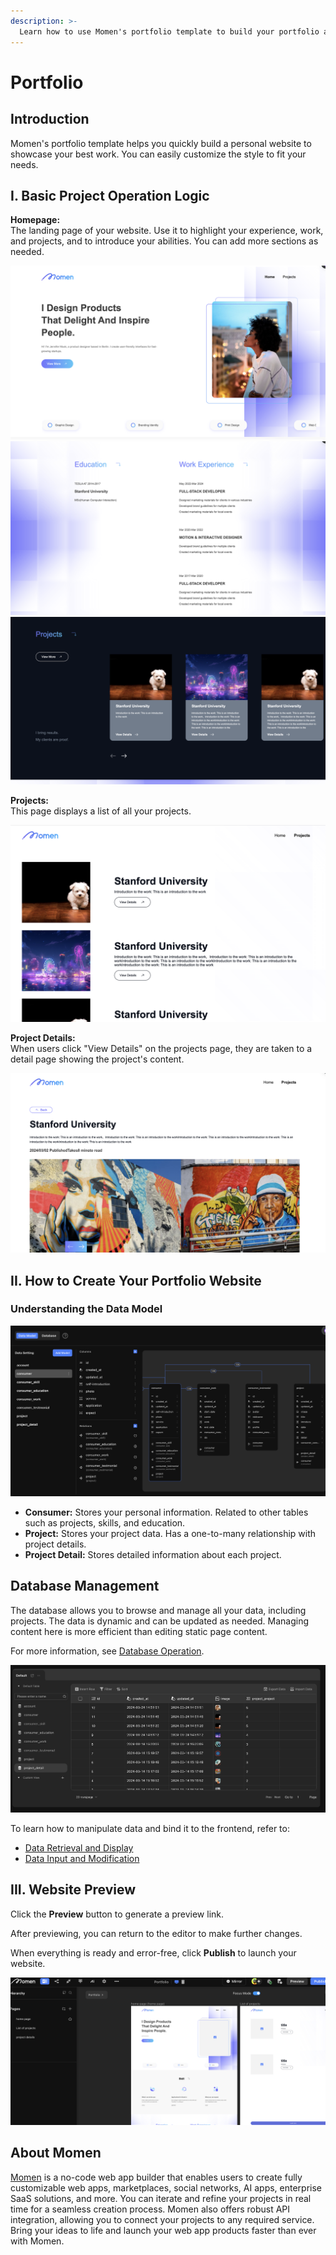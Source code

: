 ```yaml
---
description: >-
  Learn how to use Momen's portfolio template to build your portfolio and showcase your projects.
---
```


# Portfolio

## Introduction

Momen's portfolio template helps you quickly build a personal website to showcase your best work. You can easily customize the style to fit your needs.

## I. Basic Project Operation Logic

**Homepage:**  
The landing page of your website. Use it to highlight your experience, work, and projects, and to introduce your abilities. You can add more sections as needed.

![Homepage example 1](../.gitbook/assets/0%20(19).png)
![Homepage example 2](../.gitbook/assets/1%20(19).png)
![Homepage example 3](../.gitbook/assets/2%20(16).png)

**Projects:**  
This page displays a list of all your projects.

![Projects list example](../.gitbook/assets/3%20(11).png)

**Project Details:**  
When users click "View Details" on the projects page, they are taken to a detail page showing the project's content.

![Project details example](../.gitbook/assets/4%20(11).png)

## II. How to Create Your Portfolio Website

### Understanding the Data Model

![Data model overview](../.gitbook/assets/5%20(6).png)

- **Consumer:** Stores your personal information. Related to other tables such as projects, skills, and education.
- **Project:** Stores your project data. Has a one-to-many relationship with project details.
- **Project Detail:** Stores detailed information about each project.

## Database Management

The database allows you to browse and manage all your data, including projects. The data is dynamic and can be updated as needed. Managing content here is more efficient than editing static page content.

For more information, see [Database Operation](https://docs.momen.app/data/database/database-operation).

![Database management example](../.gitbook/assets/6%20(6).png)

To learn how to manipulate data and bind it to the frontend, refer to:  
- [Data Retrieval and Display](https://docs.momen.app/data/data-overview/data-retrieval-and-display)  
- [Data Input and Modification](https://docs.momen.app/data/data-overview/data-input-and-modification)

## III. Website Preview

Click the **Preview** button to generate a preview link.

After previewing, you can return to the editor to make further changes.

When everything is ready and error-free, click **Publish** to launch your website.

![Preview and publish example](../.gitbook/assets/7%20(4).png)

## About Momen

[Momen](https://momen.app/?channel=blog-about) is a no-code web app builder that enables users to create fully customizable web apps, marketplaces, social networks, AI apps, enterprise SaaS solutions, and more. You can iterate and refine your projects in real time for a seamless creation process. Momen also offers robust API integration, allowing you to connect your projects to any required service. Bring your ideas to life and launch your web app products faster than ever with Momen.
